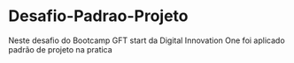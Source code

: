 # Desafio-Padrao-Projeto
Neste desafio do Bootcamp GFT start da Digital Innovation One 
foi aplicado padrão de projeto na pratica
